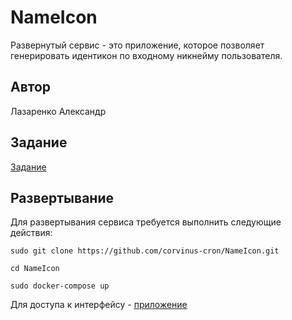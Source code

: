 # NameIcon
Развернутый сервис - это приложение, которое позволяет генерировать идентикон по входному никнейму пользователя.
## Автор
Лазаренко Александр
## Задание
[Задание](https://github.com/corvinus-cron/NameIcon/blob/main/task.md)
## Развертывание
Для развертывания сервиса требуется выполнить следующие действия:
```shell script
sudo git clone https://github.com/corvinus-cron/NameIcon.git

cd NameIcon

sudo docker-compose up
```
Для доступа к интерфейсу - [приложение](http://localhost:9090)

